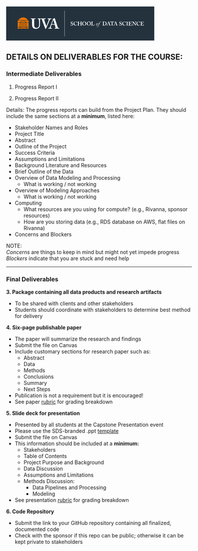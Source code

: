 ![sds_logo](https://github.com/UVADS/ds6013/blob/main/sds_logo.png)

## DETAILS ON DELIVERABLES FOR THE COURSE:

### Intermediate Deliverables

1. Progress Report I

2. Progress Report II


Details: The progress reports can build from the Project Plan. They should include the same sections at a **minimum**, listed here:

- Stakeholder Names and Roles
- Project Title
- Abstract
- Outline of the Project
- Success Criteria
- Assumptions and Limitations
- Background Literature and Resources
- Brief Outline of the Data
- Overview of Data Modeling and Processing
  - What is working / not working
- Overview of Modeling Approaches
  - What is working / not working
- Computing
  - What resources are you using for compute? (e.g., Rivanna, sponsor resources)  
  - How are you storing data (e.g., RDS database on AWS, flat files on Rivanna)
- Concerns and Blockers

NOTE:  
*Concerns* are things to keep in mind but might not yet impede progress  
*Blockers* indicate that you are stuck and need help


---

### Final Deliverables

**3. Package containing all data products and research artifacts**
   - To be shared with clients and other stakeholders
   - Students should coordinate with stakeholders to determine best method for delivery 


**4. Six-page publishable paper**
   - The paper will summarize the research and findings
   - Submit the file on Canvas
   - Include customary sections for research paper such as:
     - Abstract
     - Data
     - Methods
     - Conclusions
     - Summary
     - Next Steps
   - Publication is not a requirement but it is encouraged!
   - See paper [rubric]() for grading breakdown


**5. Slide deck for presentation**
   - Presented by all students at the Capstone Presentation event
   - Please use the SDS-branded .ppt [template](https://github.com/UVADS/ds6015/blob/main/capstone_final_presentation_template.pptx)
   - Submit the file on Canvas
   - This information should be included at a **minimum:**
     - Stakeholders
     - Table of Contents
     - Project Purpose and Background
     - Data Discussion
     - Assumptions and Limitations
     - Methods Discussion:
       - Data Pipelines and Processing
       - Modeling
   - See presentation [rubric](https://github.com/UVADS/ds6015/blob/main/rubrics/rubric_presentation.md) for grading breakdown


**6. Code Repository**  
  - Submit the link to your GitHub repository containing all finalized, documented code  
  - Check with the sponsor if this repo can be public; otherwise it can be kept private to stakeholders


